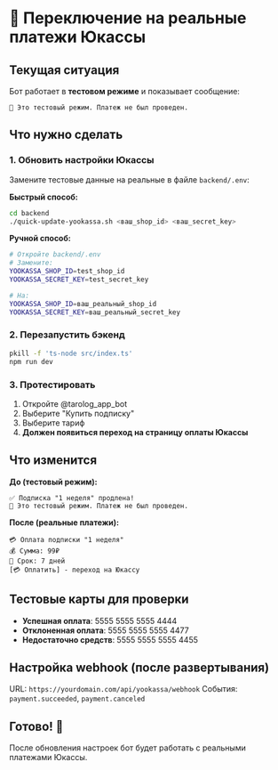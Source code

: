 # 🚀 Переключение на реальные платежи Юкассы

## Текущая ситуация

Бот работает в **тестовом режиме** и показывает сообщение:
```
🧪 Это тестовый режим. Платеж не был проведен.
```

## Что нужно сделать

### 1. Обновить настройки Юкассы

Замените тестовые данные на реальные в файле `backend/.env`:

**Быстрый способ:**
```bash
cd backend
./quick-update-yookassa.sh <ваш_shop_id> <ваш_secret_key>
```

**Ручной способ:**
```bash
# Откройте backend/.env
# Замените:
YOOKASSA_SHOP_ID=test_shop_id
YOOKASSA_SECRET_KEY=test_secret_key

# На:
YOOKASSA_SHOP_ID=ваш_реальный_shop_id
YOOKASSA_SECRET_KEY=ваш_реальный_secret_key
```

### 2. Перезапустить бэкенд

```bash
pkill -f 'ts-node src/index.ts'
npm run dev
```

### 3. Протестировать

1. Откройте @tarolog_app_bot
2. Выберите "Купить подписку"
3. Выберите тариф
4. **Должен появиться переход на страницу оплаты Юкассы**

## Что изменится

**До (тестовый режим):**
```
✅ Подписка "1 неделя" продлена!
🧪 Это тестовый режим. Платеж не был проведен.
```

**После (реальные платежи):**
```
💳 Оплата подписки "1 неделя"
💰 Сумма: 99₽
📅 Срок: 7 дней
[💳 Оплатить] - переход на Юкассу
```

## Тестовые карты для проверки

- **Успешная оплата**: 5555 5555 5555 4444
- **Отклоненная оплата**: 5555 5555 5555 4477
- **Недостаточно средств**: 5555 5555 5555 4455

## Настройка webhook (после развертывания)

URL: `https://yourdomain.com/api/yookassa/webhook`
События: `payment.succeeded`, `payment.canceled`

## Готово! 🎉

После обновления настроек бот будет работать с реальными платежами Юкассы.
